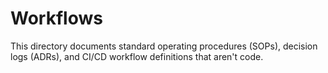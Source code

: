 # Workflows

This directory documents standard operating procedures (SOPs), decision logs (ADRs), and CI/CD workflow definitions that aren't code. 